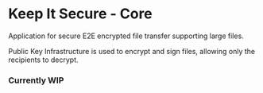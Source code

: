 # Keep It Secure - Core
Application for secure E2E encrypted file transfer supporting large files.

Public Key Infrastructure is used to encrypt and sign files, allowing only the recipients to decrypt.

### Currently WIP